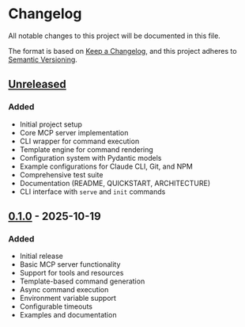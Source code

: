 # Changelog

All notable changes to this project will be documented in this file.

The format is based on [Keep a Changelog](https://keepachangelog.com/en/1.0.0/),
and this project adheres to [Semantic Versioning](https://semver.org/spec/v2.0.0.html).

## [Unreleased]

### Added
- Initial project setup
- Core MCP server implementation
- CLI wrapper for command execution
- Template engine for command rendering
- Configuration system with Pydantic models
- Example configurations for Claude CLI, Git, and NPM
- Comprehensive test suite
- Documentation (README, QUICKSTART, ARCHITECTURE)
- CLI interface with `serve` and `init` commands

## [0.1.0] - 2025-10-19

### Added
- Initial release
- Basic MCP server functionality
- Support for tools and resources
- Template-based command generation
- Async command execution
- Environment variable support
- Configurable timeouts
- Examples and documentation

[Unreleased]: https://github.com/yourusername/cli-as-mcp/compare/v0.1.0...HEAD
[0.1.0]: https://github.com/yourusername/cli-as-mcp/releases/tag/v0.1.0

